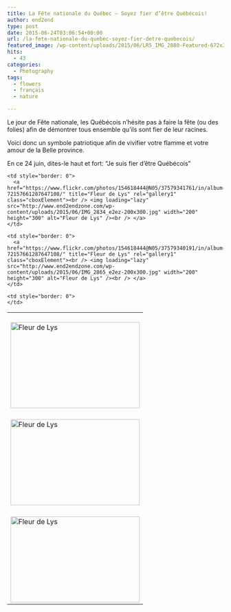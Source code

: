 ```yaml
---
title: La Fête nationale du Québec – Soyez fier d’être Québécois!
author: end2end
type: post
date: 2015-06-24T03:06:54+00:00
url: /la-fete-nationale-du-quebec-soyez-fier-detre-quebecois/
featured_image: /wp-content/uploads/2015/06/LR5_IMG_2880-Featured-672x378.jpg
hits:
  - 43
categories:
  - Photography
tags:
  - flowers
  - français
  - nature

---
```

<span class="fbPhotoCaptionText">Le jour de Fête nationale, les Québécois n&#8217;hésite pas à faire la fête (ou des folies) afin de démontrer tous ensemble qu&#8217;ils sont fier de leur racines.</span>

<span class="fbPhotoCaptionText">Voici donc un symbole patriotique afin de vivifier votre flamme et votre amour de la Belle province.</span>

En ce 24 juin, dites-le haut et fort: &#8220;Je suis fier d&#8217;être Québécois&#8221;<!--more-->

<table border="0" cellpadding="0" cellspacing="0" style="border: 0">
  <tr>
    <td style="border: 0">
      <a href="https://www.flickr.com/photos/154618444@N05/37579347401/in/album-72157661287647108/" title="Fleur de Lys" rel="gallery1" class="cboxElement"><br /> <img loading="lazy" src="http://www.end2endzone.com/wp-content/uploads/2015/06/IMG_2827_e2ez-300x200.jpg" width="300" height="200" alt="Fleur de Lys" /><br /> </a>
    </td>
    
    <td style="border: 0">
      <a href="https://www.flickr.com/photos/154618444@N05/37579341761/in/album-72157661287647108/" title="Fleur de Lys" rel="gallery1" class="cboxElement"><br /> <img loading="lazy" src="http://www.end2endzone.com/wp-content/uploads/2015/06/IMG_2834_e2ez-200x300.jpg" width="200" height="300" alt="Fleur de Lys" /><br /> </a>
    </td>
  </tr>
  
  <tr>
    <td style="border: 0">
      <a href="https://www.flickr.com/photos/154618444@N05/37579343271/in/album-72157661287647108/" title="Fleur de Lys" rel="gallery1" class="cboxElement"><br /> <img loading="lazy" src="http://www.end2endzone.com/wp-content/uploads/2015/06/IMG_2843_e2ez-300x200.jpg" width="300" height="200" alt="Fleur de Lys" /><br /> </a>
    </td>
    
    <td style="border: 0">
      <a href="https://www.flickr.com/photos/154618444@N05/37579340191/in/album-72157661287647108/" title="Fleur de Lys" rel="gallery1" class="cboxElement"><br /> <img loading="lazy" src="http://www.end2endzone.com/wp-content/uploads/2015/06/IMG_2865_e2ez-200x300.jpg" width="200" height="300" alt="Fleur de Lys" /><br /> </a>
    </td>
  </tr>
  
  <tr>
    <td style="border: 0">
      <a href="https://www.flickr.com/photos/154618444@N05/37579338321/in/album-72157661287647108/" title="Fleur de Lys" rel="gallery1" class="cboxElement"><br /> <img loading="lazy" src="http://www.end2endzone.com/wp-content/uploads/2015/06/IMG_2880_e2ez-300x200.jpg" width="300" height="200" alt="Fleur de Lys" /><br /> </a>
    </td>
    
    <td style="border: 0">
    </td>
  </tr>
</table>